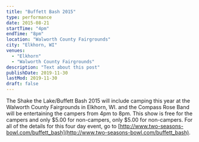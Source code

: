 ```yaml
---
title: "Buffett Bash 2015"
type: performance
date: 2015-08-21
startTime: "4pm"
endTime: "8pm"
location: "Walworth County Fairgrounds"
city: "Elkhorn, WI"
venues:
  - "Elkhorn"
  - "Walworth County Fairgrounds"
description: "Text about this post"
publishDate: 2019-11-30
lastMod: 2019-11-30
draft: false
---
```


The Shake the Lake/Buffett Bash 2015 will include camping this year at the Walworth County Fairgrounds in Elkhorn, WI. and the Compass Rose Band will be entertaining the campers from 4pm to 8pm. This show is free for the campers and only $5.00 for non-campers, only $5.00 for non-campers. For all of the details for this four day event, go to [http://www.two-seasons-bowl.com/buffett_bash](http://www.two-seasons-bowl.com/buffett_bash).

